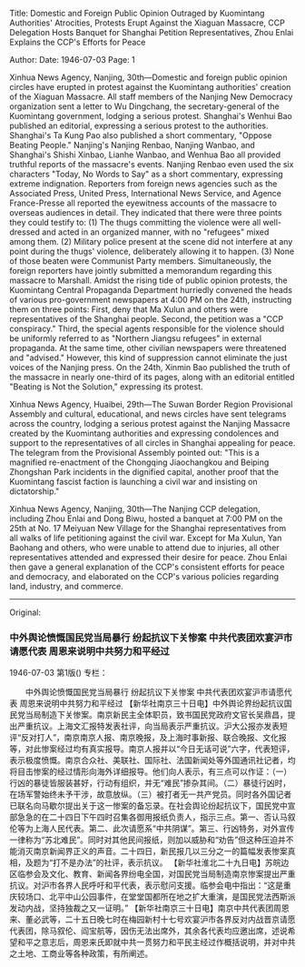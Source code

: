 Title: Domestic and Foreign Public Opinion Outraged by Kuomintang Authorities' Atrocities, Protests Erupt Against the Xiaguan Massacre, CCP Delegation Hosts Banquet for Shanghai Petition Representatives, Zhou Enlai Explains the CCP's Efforts for Peace

Author: 
Date: 1946-07-03
Page: 1

Xinhua News Agency, Nanjing, 30th—Domestic and foreign public opinion circles have erupted in protest against the Kuomintang authorities' creation of the Xiaguan Massacre. All staff members of the Nanjing New Democracy organization sent a letter to Wu Dingchang, the secretary-general of the Kuomintang government, lodging a serious protest. Shanghai's Wenhui Bao published an editorial, expressing a serious protest to the authorities. Shanghai's Ta Kung Pao also published a short commentary, "Oppose Beating People." Nanjing's Nanjing Renbao, Nanjing Wanbao, and Shanghai's Shishi Xinbao, Lianhe Wanbao, and Wenhua Bao all provided truthful reports of the massacre's events. Nanjing Renbao even used the six characters "Today, No Words to Say" as a short commentary, expressing extreme indignation. Reporters from foreign news agencies such as the Associated Press, United Press, International News Service, and Agence France-Presse all reported the eyewitness accounts of the massacre to overseas audiences in detail. They indicated that there were three points they could testify to: (1) The thugs committing the violence were all well-dressed and acted in an organized manner, with no "refugees" mixed among them. (2) Military police present at the scene did not interfere at any point during the thugs' violence, deliberately allowing it to happen. (3) None of those beaten were Communist Party members. Simultaneously, the foreign reporters have jointly submitted a memorandum regarding this massacre to Marshall. Amidst the rising tide of public opinion protests, the Kuomintang Central Propaganda Department hurriedly convened the heads of various pro-government newspapers at 4:00 PM on the 24th, instructing them on three points: First, deny that Ma Xulun and others were representatives of the Shanghai people. Second, the petition was a "CCP conspiracy." Third, the special agents responsible for the violence should be uniformly referred to as "Northern Jiangsu refugees" in external propaganda. At the same time, other civilian newspapers were threatened and "advised." However, this kind of suppression cannot eliminate the just voices of the Nanjing press. On the 24th, Xinmin Bao published the truth of the massacre in nearly one-third of its pages, along with an editorial entitled "Beating is Not the Solution," expressing its protest.

Xinhua News Agency, Huaibei, 29th—The Suwan Border Region Provisional Assembly and cultural, educational, and news circles have sent telegrams across the country, lodging a serious protest against the Nanjing Massacre created by the Kuomintang authorities and expressing condolences and support to the representatives of all circles in Shanghai appealing for peace. The telegram from the Provisional Assembly pointed out: "This is a magnified re-enactment of the Chongqing Jiaochangkou and Beiping Zhongshan Park incidents in the dignified capital, another proof that the Kuomintang fascist faction is launching a civil war and insisting on dictatorship."

Xinhua News Agency, Nanjing, 30th—The Nanjing CCP delegation, including Zhou Enlai and Dong Biwu, hosted a banquet at 7:00 PM on the 25th at No. 17 Meiyuan New Village for the Shanghai representatives from all walks of life petitioning against the civil war. Except for Ma Xulun, Yan Baohang and others, who were unable to attend due to injuries, all other representatives attended and expressed their desire for peace. Zhou Enlai then gave a general explanation of the CCP's consistent efforts for peace and democracy, and elaborated on the CCP's various policies regarding land, industry, and commerce.



<hr /> 

Original: 


### 中外舆论愤慨国民党当局暴行  纷起抗议下关惨案  中共代表团欢宴沪市请愿代表  周恩来说明中共努力和平经过

1946-07-03
第1版()
专栏：

　　中外舆论愤慨国民党当局暴行
    纷起抗议下关惨案
    中共代表团欢宴沪市请愿代表
    周恩来说明中共努力和平经过
    【新华社南京三十日电】中外舆论界纷起抗议国民党当局制造下关惨案。南京新民主全体职员，致书国民党政府文官长吴鼎昌，提出严重抗议。上海文汇报特发表社评，向当局表示严重抗议。沪大公报亦发表短评“反对打人”，南京南京人报、南京晚报，及上海时事新报、联合晚报、文化报等，对此惨案经过均有真实报导。南京人报并以“今日无话可说”六字，代表短评，表示极度愤慨。南京合众社、美联社、国际社、法国新闻处等外国通讯社记者，均将目击惨案的经过情形向海外详细报导。他们向人表示，有三点可以作证：（一）行凶的暴徒皆服装甚好，行动有组织，并无“难民”掺杂其间。（二）暴徒行凶时，在场军警始终未予干涉，故意放纵。（三）被打者无一共产党员。同时各外国记者已联名向马歇尔提出关于这一惨案的备忘录。在社会舆论纷起抗议下，国民党中宣部急急的在二十四日下午四时召集各御用报纸负责人，指示三点。第一、否认马叙伦等为上海人民代表。第二、此次请愿系“中共阴谋”。第三、行凶特务，对外宣传一律称为“苏北难民”。同时对其他民间报纸，则加以威胁和“劝告”但这种压迫并不能消灭南京新闻界正义的声音。二十四日，新民报几以三分之一的篇幅发表惨案真相，及题为“打不是办法”的社评，表示抗议。
    【新华社淮北二十九日电】苏皖边区临参会及文化、教育、新闻各界纷电全国，对国民党当局制造南京惨案提出严重抗议。对沪市各界人民呼吁和平代表，表示慰问支援。临参会电中指出：“这是重庆较场口、北平中山公园事件，在堂堂国都所在地之扩大重演，是国民党法西斯派发动内战，坚持独裁之又一证明。”
    【新华社南京三十日电】南京中共代表团周恩来、董必武等，二十五日晚七时在梅园新村十七号欢宴沪市各界反对内战晋京请愿代表团，除马叙伦、阎宝航等，因伤无法出席外，其余各代表均应邀出席，述说希望和平之意志后，周恩来氏即就中共一贯努力和平民主经过作概括说明，并对中共之土地、工商业等各种政策，有所阐述。
